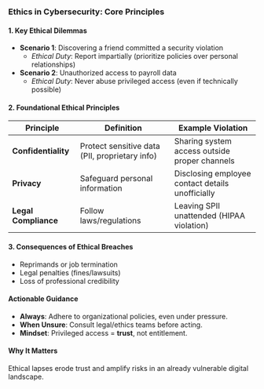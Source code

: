 ### **Ethics in Cybersecurity: Core Principles**

#### **1. Key Ethical Dilemmas**
- **Scenario 1**: Discovering a friend committed a security violation  
  - *Ethical Duty*: Report impartially (prioritize policies over personal relationships)  
- **Scenario 2**: Unauthorized access to payroll data  
  - *Ethical Duty*: Never abuse privileged access (even if technically possible)  

#### **2. Foundational Ethical Principles**  
| **Principle**       | **Definition**                                  | **Example Violation**                      |  
|----------------------|-----------------------------------------------|--------------------------------------------|  
| **Confidentiality**  | Protect sensitive data (PII, proprietary info) | Sharing system access outside proper channels |  
| **Privacy**          | Safeguard personal information                 | Disclosing employee contact details unofficially |  
| **Legal Compliance** | Follow laws/regulations                        | Leaving SPII unattended (HIPAA violation)  |  

#### **3. Consequences of Ethical Breaches**  
- Reprimands or job termination  
- Legal penalties (fines/lawsuits)  
- Loss of professional credibility  

#### **Actionable Guidance**  
- **Always**: Adhere to organizational policies, even under pressure.  
- **When Unsure**: Consult legal/ethics teams before acting.  
- **Mindset**: Privileged access = **trust**, not entitlement.  

#### **Why It Matters**  
Ethical lapses erode trust and amplify risks in an already vulnerable digital landscape.  
